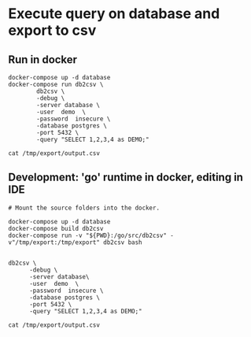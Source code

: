 # Execute query on database and export to csv

## Run in docker

    docker-compose up -d database
    docker-compose run db2csv \
            db2csv \
            -debug \
            -server database \
            -user  demo  \
            -password  insecure \
            -database postgres \
            -port 5432 \
            -query "SELECT 1,2,3,4 as DEMO;"

    cat /tmp/export/output.csv

## Development: 'go' runtime in docker, editing in IDE

    # Mount the source folders into the docker.

    docker-compose up -d database
    docker-compose build db2csv
    docker-compose run -v "${PWD}:/go/src/db2csv" -v"/tmp/export:/tmp/export" db2csv bash


    db2csv \
          -debug \
          -server database\
          -user  demo  \
          -password  insecure \
          -database postgres \
          -port 5432 \
          -query "SELECT 1,2,3,4 as DEMO;"

    cat /tmp/export/output.csv
